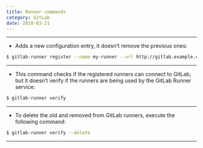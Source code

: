 ```yaml
---
title: Runner commands
category: GitLab
date: 2020-03-21
---
```


-----

* Adds a new configuration entry, it doesn’t remove the previous ones:

```bash
$ gitlab-runner register --name my-runner --url http://gitlab.example.com --registration-token my-registration-token 
```

-----

* This command checks if the registered runners can connect to GitLab, but it doesn’t verify if the runners are being used by the GitLab Runner service:

```bash
$ gitlab-runner verify
```

-----

* To delete the old and removed from GitLab runners, execute the following command:

```bash
$ gitlab-runner verify --delete
```

-----
